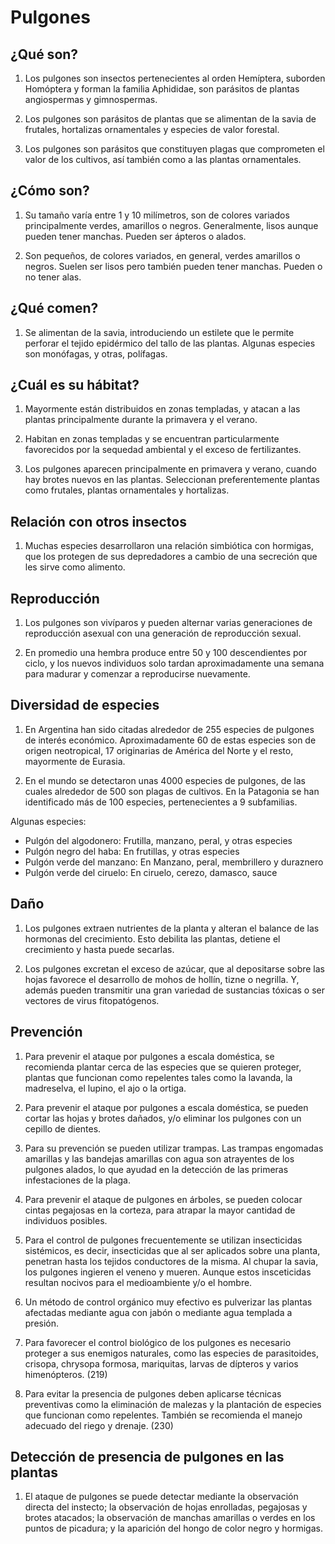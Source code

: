 # Pulgones
## ¿Qué son?
1. Los pulgones son insectos pertenecientes al orden Hemíptera, suborden Homóptera y forman la familia Aphididae, son parásitos de plantas angiospermas y gimnospermas. 

2. Los pulgones son parásitos de plantas que se alimentan de la savia de frutales, hortalizas ornamentales y especies de valor forestal.

3. Los pulgones son parásitos que constituyen plagas que comprometen el valor de los cultivos, así también como a las plantas ornamentales.  

## ¿Cómo son?
1. Su tamaño varía entre 1 y 10 milímetros, son de colores variados principalmente verdes, amarillos o negros. Generalmente, lisos aunque pueden tener manchas. Pueden ser ápteros o alados. 

2. Son pequeños, de colores variados, en general, verdes amarillos o negros. Suelen ser lisos pero también pueden tener manchas. Pueden o no tener alas. 

## ¿Qué comen?
1. Se alimentan de la savia, introduciendo un estilete que le permite perforar el tejido epidérmico del tallo de las plantas. Algunas especies son monófagas, y otras, polífagas. 

## ¿Cuál es su hábitat?
1. Mayormente están distribuidos en zonas templadas, y atacan a las plantas principalmente durante la primavera y el verano. 

2. Habitan en zonas templadas y se encuentran particularmente favorecidos por la sequedad ambiental y el exceso de fertilizantes.

3. Los pulgones aparecen principalmente en primavera y verano, cuando hay brotes nuevos en las plantas. Seleccionan preferentemente plantas como frutales, plantas ornamentales y hortalizas. 

## Relación con otros insectos
 
1. Muchas especies desarrollaron una relación simbiótica con hormigas, que los protegen de sus depredadores a cambio de una secreción que les sirve como alimento. 

## Reproducción
1. Los pulgones son vivíparos y pueden alternar varias generaciones de reproducción asexual con una generación de reproducción sexual. 

2. En promedio una hembra produce entre 50 y 100 descendientes por ciclo, y los nuevos individuos solo tardan aproximadamente una semana para madurar y comenzar a reproducirse nuevamente. 

## Diversidad de especies
1. En Argentina han sido citadas alrededor de 255 especies de pulgones de interés económico. Aproximadamente 60 de estas especies son de origen neotropical, 17 originarias de América del Norte y el resto, mayormente de Eurasia. 

2. En el mundo se detectaron unas 4000 especies de pulgones, de las cuales alrededor de 500 son plagas de cultivos. En la Patagonia se han identificado más de 100 especies, pertenecientes a 9 subfamilias. 

Algunas especies:
+ Pulgón del algodonero: Frutilla, manzano, peral, y otras especies
+ Pulgón negro del haba: En frutillas, y otras especies
+ Pulgón verde del manzano: En Manzano, peral, membrillero y duraznero
+ Pulgón verde del ciruelo: En ciruelo, cerezo, damasco, sauce 

## Daño
1. Los pulgones extraen nutrientes de la planta y alteran el balance de las hormonas del crecimiento. Esto debilita las plantas, detiene el crecimiento y hasta puede secarlas. 

2. Los pulgones excretan el exceso de azúcar, que al depositarse sobre las hojas favorece el desarrollo de mohos de hollín, tizne o negrilla. Y, además pueden transmitir una gran variedad de sustancias tóxicas o ser vectores de virus fitopatógenos. 

## Prevención
1. Para prevenir el ataque por pulgones a escala doméstica, se recomienda plantar cerca de las especies que se quieren proteger, plantas que funcionan como repelentes tales como la lavanda, la madreselva, el lupino, el ajo o la ortiga. 

2. Para prevenir el ataque por pulgones a escala doméstica, se pueden cortar las hojas y brotes dañados, y/o eliminar los pulgones con un cepillo de dientes. 

3. Para su prevención se pueden utilizar trampas. Las trampas engomadas amarillas y las bandejas amarillas con agua son atrayentes de los pulgones alados, lo que ayudad en la detección de las primeras infestaciones de la plaga.

4. Para prevenir el ataque de pulgones en árboles, se pueden colocar cintas pegajosas en la corteza, para atrapar la mayor cantidad de individuos posibles.

5. Para el control de pulgones frecuentemente se utilizan insecticidas sistémicos, es decir, insecticidas que al ser aplicados sobre una planta, penetran hasta los tejidos conductores de la misma. Al chupar la savia, los pulgones ingieren el veneno y mueren. Aunque estos insceticidas resultan nocivos para el medioambiente y/o el hombre.

6. Un método de control orgánico muy efectivo es pulverizar las plantas afectadas mediante agua con jabón o mediante agua templada a presión.

7. Para favorecer el control biológico de los pulgones es necesario proteger a sus enemigos naturales, como las especies de parasitoides, crisopa, chrysopa formosa, mariquitas, larvas de dípteros y varios himenópteros. (219)

8. Para evitar la presencia de pulgones deben aplicarse técnicas preventivas como la eliminación de malezas y la plantación de especies que funcionan como repelentes. También se recomienda el manejo adecuado del riego y drenaje. (230)

## Detección de presencia de pulgones en las plantas
1. El ataque de pulgones se puede detectar mediante la observación directa del instecto; la observación de hojas enrolladas, pegajosas y brotes atacados; la observación de manchas amarillas o verdes en los puntos de picadura; y la aparición del hongo de color negro y hormigas. 

